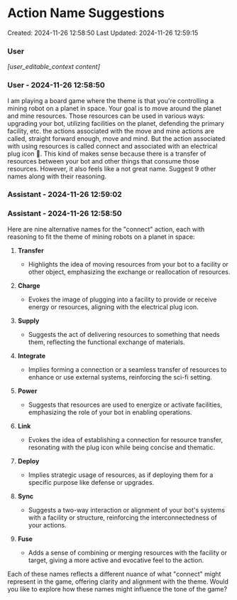 # Action Name Suggestions

Created: 2024-11-26 12:58:50
Last Updated: 2024-11-26 12:59:15

### User

*[user_editable_context content]*

### User - 2024-11-26 12:58:50

I am playing a board game where the theme is that you're controlling a mining robot on a planet in space. Your goal is to move around the planet and mine resources. Those resources can be used in various ways: upgrading your bot, utilizing facilities on the planet, defending the primary facility, etc. the actions associated with the move and mine actions are called, straight forward enough, move and mind. But the action associated with using resources is called connect and associated with an electrical plug icon 🔌. This kind of makes sense because there is a transfer of resources between your bot and other things that consume those resources. However, it also feels like a not great name. Suggest 9 other names along with their reasoning. 

### Assistant - 2024-11-26 12:59:02



### Assistant - 2024-11-26 12:58:50

Here are nine alternative names for the "connect" action, each with reasoning to fit the theme of mining robots on a planet in space:

1. **Transfer**  
   - Highlights the idea of moving resources from your bot to a facility or other object, emphasizing the exchange or reallocation of resources.

2. **Charge**  
   - Evokes the image of plugging into a facility to provide or receive energy or resources, aligning with the electrical plug icon.

3. **Supply**  
   - Suggests the act of delivering resources to something that needs them, reflecting the functional exchange of materials.

4. **Integrate**  
   - Implies forming a connection or a seamless transfer of resources to enhance or use external systems, reinforcing the sci-fi setting.

5. **Power**  
   - Suggests that resources are used to energize or activate facilities, emphasizing the role of your bot in enabling operations.

6. **Link**  
   - Evokes the idea of establishing a connection for resource transfer, resonating with the plug icon while being concise and thematic.

7. **Deploy**  
   - Implies strategic usage of resources, as if deploying them for a specific purpose like defense or upgrades.

8. **Sync**  
   - Suggests a two-way interaction or alignment of your bot's systems with a facility or structure, reinforcing the interconnectedness of your actions.

9. **Fuse**  
   - Adds a sense of combining or merging resources with the facility or target, giving a more active and evocative feel to the action.

Each of these names reflects a different nuance of what "connect" might represent in the game, offering clarity and alignment with the theme. Would you like to explore how these names might influence the tone of the game?


